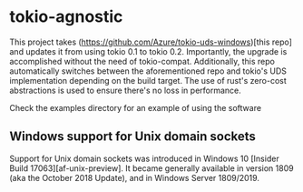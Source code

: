 # tokio-agnostic

This project takes (https://github.com/Azure/tokio-uds-windows)[this repo] and updates it from using tokio 0.1 to tokio 0.2. Importantly, the upgrade is accomplished without the need of tokio-compat. Additionally, this repo automatically switches between the aforementioned repo and tokio's UDS implementation depending on the build target. The use of rust's zero-cost abstractions is used to ensure there's no loss in performance.

Check the examples directory for an example of using the software

## Windows support for Unix domain sockets
Support for Unix domain sockets was introduced in Windows 10
[Insider Build 17063][af-unix-preview]. It became generally available in version
1809 (aka the October 2018 Update), and in Windows Server 1809/2019.
